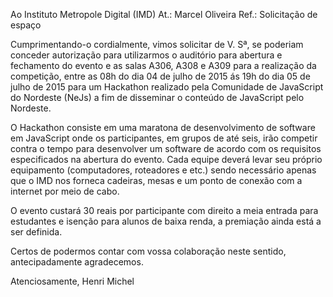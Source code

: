 Ao Instituto Metropole Digital (IMD)
At.: Marcel Oliveira
Ref.: Solicitação de espaço

Cumprimentando-o cordialmente, vimos solicitar de V. Sª, se poderiam conceder autorização para utilizarmos o auditório para abertura e fechamento do evento e as salas A306, A308 e A309 para a realização da competição, entre as 08h do dia 04 de julho de 2015 ás 19h do dia 05 de julho de 2015 para um Hackathon realizado pela
Comunidade de JavaScript do Nordeste (NeJs) a fim de disseminar o conteúdo de JavaScript pelo Nordeste.

O Hackathon consiste em uma maratona de desenvolvimento de software em JavaScript onde os participantes, em grupos de até seis, irão competir contra o tempo para desenvolver um software de acordo com os requisitos especificados na abertura do evento. Cada equipe deverá levar seu próprio equipamento (computadores, roteadores e etc.) sendo necessário apenas que o IMD nos forneca cadeiras, mesas e um ponto de conexão com a internet por meio de cabo.

O evento custará 30 reais por participante com direito a meia entrada para estudantes e isenção para alunos de baixa renda, a premiação ainda está a ser definida.

Certos de podermos contar com vossa colaboração neste sentido, antecipadamente agradecemos.

Atenciosamente,
Henri Michel
